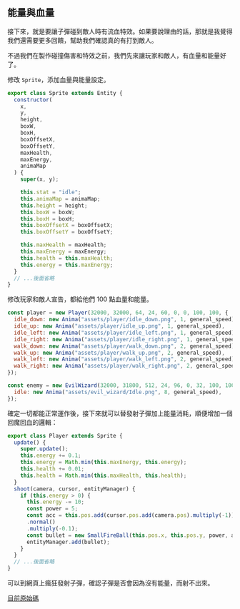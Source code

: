 
## 能量與血量

接下來，就是要讓子彈碰到敵人時有流血特效。如果要說理由的話，那就是我覺得我們還需要更多回饋，幫助我們確認真的有打到敵人。

不過我們在製作碰撞傷害和特效之前，我們先來讓玩家和敵人，有血量和能量好了。

修改 `Sprite`，添加血量與能量設定。

```js
export class Sprite extends Entity {
  constructor(
    x,
    y,
    height,
    boxW,
    boxH,
    boxOffsetX,
    boxOffsetY,
    maxHealth,
    maxEnergy,
    animaMap
  ) {
    super(x, y);

    this.stat = "idle";
    this.animaMap = animaMap;
    this.height = height;
    this.boxW = boxW;
    this.boxH = boxH;
    this.boxOffsetX = boxOffsetX;
    this.boxOffsetY = boxOffsetY;

    this.maxHealth = maxHealth;
    this.maxEnergy = maxEnergy;
    this.health = this.maxHealth;
    this.energy = this.maxEnergy;
  }
  // ...後面省略
}
```

修改玩家和敵人宣告，都給他們 100 點血量和能量。

```js
const player = new Player(32000, 32000, 64, 24, 60, 0, 0, 100, 100, {
  idle_down: new Anima("assets/player/idle_down.png", 1, general_speed),
  idle_up: new Anima("assets/player/idle_up.png", 1, general_speed),
  idle_left: new Anima("assets/player/idle_left.png", 1, general_speed),
  idle_right: new Anima("assets/player/idle_right.png", 1, general_speed),
  walk_down: new Anima("assets/player/walk_down.png", 2, general_speed),
  walk_up: new Anima("assets/player/walk_up.png", 2, general_speed),
  walk_left: new Anima("assets/player/walk_left.png", 2, general_speed),
  walk_right: new Anima("assets/player/walk_right.png", 2, general_speed),
});

const enemy = new EvilWizard(32000, 31800, 512, 24, 96, 0, 32, 100, 100, {
  idle: new Anima("assets/evil_wizard/Idle.png", 8, general_speed),
});
```

確定一切都能正常運作後，接下來就可以替發射子彈加上能量消耗，順便增加一個回魔回血的邏輯：  

```js
export class Player extends Sprite {
  update() {
    super.update();
    this.energy += 0.1;
    this.energy = Math.min(this.maxEnergy, this.energy);
    this.health += 0.01;
    this.health = Math.min(this.maxHealth, this.health);
  }
  shoot(camera, cursor, entityManager) {
    if (this.energy > 0) {
      this.energy -= 10;
      const power = 5;
      const acc = this.pos.add(cursor.pos.add(camera.pos).multiply(-1))
      .normal()
      .multiply(-0.1);
      const bullet = new SmallFireBall(this.pos.x, this.pos.y, power, acc);
      entityManager.add(bullet);
    }
  }
  // ...後面省略
}
```

可以到網頁上瘋狂發射子彈，確認子彈是否會因為沒有能量，而射不出來。

[目前原始碼](https://github.com/coding-impact/coding-impact.github.io/blob/main/saves/health_and_energy)
